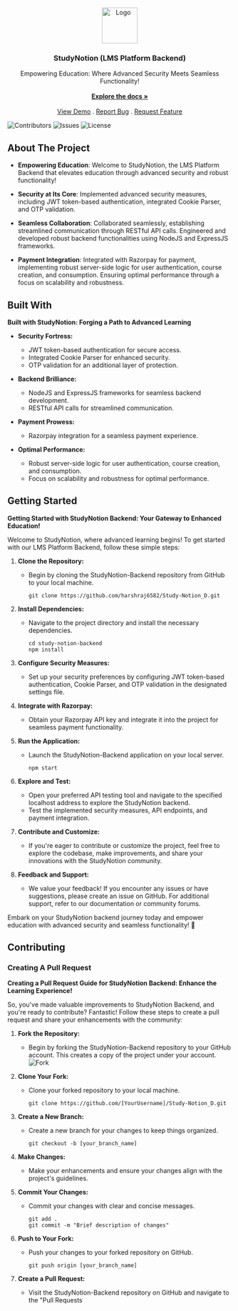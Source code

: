 <br/>
<p align="center">
  <a href="https://github.com/harshraj6582/Study-Notion_D.git">
    <img src="images/logo.png" alt="Logo" width="80" height="80">
  </a>

  <h3 align="center">StudyNotion (LMS Platform Backend)</h3>

  <p align="center">
    Empowering Education: Where Advanced Security Meets Seamless Functionality!
    <br/>
    <br/>
    <a href="https://github.com/harshraj6582/Study-Notion_D.git"><strong>Explore the docs »</strong></a>
    <br/>
    <br/>
    <a href="[YourDemoLink]">View Demo</a>
    .
    <a href="https://github.com/harshraj6582/Study-Notion_D.git/issues">Report Bug</a>
    .
    <a href="https://github.com/harshraj6582/Study-Notion_D.git/issues">Request Feature</a>
  </p>
</p>

![Contributors](https://img.shields.io/github/contributors/harshraj6582/Study-Notion_D.git?color=dark-green) ![Issues](https://img.shields.io/github/issues/harshraj6582/Study-Notion_D.git) ![License](https://img.shields.io/github/license/harshraj6582/Study-Notion_D.git) 

## About The Project

- **Empowering Education**: Welcome to StudyNotion, the LMS Platform Backend that elevates education through advanced security and robust functionality!

- **Security at Its Core**: Implemented advanced security measures, including JWT token-based authentication, integrated Cookie Parser, and OTP validation.

- **Seamless Collaboration**: Collaborated seamlessly, establishing streamlined communication through RESTful API calls. Engineered and developed robust backend functionalities using NodeJS and ExpressJS frameworks.

- **Payment Integration**: Integrated with Razorpay for payment, implementing robust server-side logic for user authentication, course creation, and consumption. Ensuring optimal performance through a focus on scalability and robustness.

## Built With

**Built with StudyNotion: Forging a Path to Advanced Learning**

- **Security Fortress:**
  - JWT token-based authentication for secure access.
  - Integrated Cookie Parser for enhanced security.
  - OTP validation for an additional layer of protection.

- **Backend Brilliance:**
  - NodeJS and ExpressJS frameworks for seamless backend development.
  - RESTful API calls for streamlined communication.

- **Payment Prowess:**
  - Razorpay integration for a seamless payment experience.

- **Optimal Performance:**
  - Robust server-side logic for user authentication, course creation, and consumption.
  - Focus on scalability and robustness for optimal performance.

## Getting Started

**Getting Started with StudyNotion Backend: Your Gateway to Enhanced Education!**

Welcome to StudyNotion, where advanced learning begins! To get started with our LMS Platform Backend, follow these simple steps:

1. **Clone the Repository:**
   - Begin by cloning the StudyNotion-Backend repository from GitHub to your local machine.
     ```
     git clone https://github.com/harshraj6582/Study-Notion_D.git
     ```

2. **Install Dependencies:**
   - Navigate to the project directory and install the necessary dependencies.
     ```
     cd study-notion-backend
     npm install
     ```

3. **Configure Security Measures:**
   - Set up your security preferences by configuring JWT token-based authentication, Cookie Parser, and OTP validation in the designated settings file.

4. **Integrate with Razorpay:**
   - Obtain your Razorpay API key and integrate it into the project for seamless payment functionality.
   
5. **Run the Application:**
   - Launch the StudyNotion-Backend application on your local server.
     ```
     npm start
     ```

6. **Explore and Test:**
   - Open your preferred API testing tool and navigate to the specified localhost address to explore the StudyNotion backend.
   - Test the implemented security measures, API endpoints, and payment integration.

7. **Contribute and Customize:**
   - If you're eager to contribute or customize the project, feel free to explore the codebase, make improvements, and share your innovations with the StudyNotion community.

8. **Feedback and Support:**
   - We value your feedback! If you encounter any issues or have suggestions, please create an issue on GitHub. For additional support, refer to our documentation or community forums.

Embark on your StudyNotion backend journey today and empower education with advanced security and seamless functionality! 🚀

## Contributing

### Creating A Pull Request

**Creating a Pull Request Guide for StudyNotion Backend: Enhance the Learning Experience!**

So, you've made valuable improvements to StudyNotion Backend, and you're ready to contribute? Fantastic! Follow these steps to create a pull request and share your enhancements with the community:

1. **Fork the Repository:**
   - Begin by forking the StudyNotion-Backend repository to your GitHub account. This creates a copy of the project under your account.
     ![Fork](fork.png)

2. **Clone Your Fork:**
   - Clone your forked repository to your local machine.
     ```
     git clone https://github.com/[YourUsername]/Study-Notion_D.git
     ```

3. **Create a New Branch:**
   - Create a new branch for your changes to keep things organized.
     ```
     git checkout -b [your_branch_name]
     ```

4. **Make Changes:**
   - Make your enhancements and ensure your changes align with the project's guidelines.

5. **Commit Your Changes:**
   - Commit your changes with clear and concise messages.
     ```
     git add .
     git commit -m "Brief description of changes"
     ```

6. **Push to Your Fork:**
   - Push your changes to your forked repository on GitHub.
     ```
     git push origin [your_branch_name]
     ```

7. **Create a Pull Request:**
   - Visit the StudyNotion-Backend repository on GitHub and navigate to the "Pull Requests
